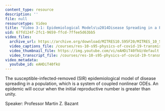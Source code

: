 ```yaml
---
content_type: resource
description: ''
file: null
resourcetype: Video
title: "Video 3-1: Epidemiological Models\u2014Disease Spreading in a Population"
uid: 67fd124f-2fc1-9659-ffcd-7ffee5d63bb5
video_files:
  archive_url: https://archive.org/download/MITRES10.S95F20/MITRES_10_S95F20_0301_300k.mp4
  video_captions_file: /courses/res-10-s95-physics-of-covid-19-transmission-fall-2020/e6b5abc4fe3e5fb1aac6ab204e1c1b0f_eAHDiT40fkU.vtt
  video_thumbnail_file: https://img.youtube.com/vi/eAHDiT40fkU/default.jpg
  video_transcript_file: /courses/res-10-s95-physics-of-covid-19-transmission-fall-2020/49af9c7fe6214169d3ad59e1423a9a65_eAHDiT40fkU.pdf
video_metadata:
  youtube_id: eAHDiT40fkU
---
```


The susceptible-infected-removed (SIR) epidemiological model of disease spreading in a population, which is a system of coupled nonlinear ODEs. An epidemic will occur when the initial reproductive number is greater than unity.

Speaker: Professor Martin Z. Bazant
